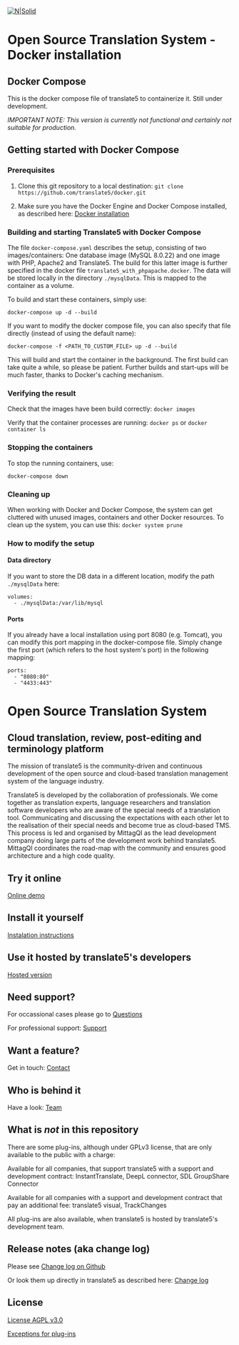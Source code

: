 [![N|Solid](https://www.translate5.net/wp-content/uploads/2020/02/translate5-logo.png)](https://www.translate5.net/)
# Open Source Translation System - Docker installation
## Docker Compose 
This is the docker compose file of translate5 to containerize it. Still under development.

*IMPORTANT NOTE: This version is currently not functional and certainly not suitable for production.* 

## Getting started with Docker Compose

### Prerequisites
1. Clone this git repository to a local destination: 
	`git clone https://github.com/translate5/docker.git`
	
2. Make sure you have the Docker Engine and Docker Compose installed, as described here: [Docker installation](https://docs.docker.com/compose/install/)

### Building and starting Translate5 with Docker Compose
The file `docker-compose.yaml` describes the setup, consisting of two images/containers: One database image (MySQL 8.0.22) and one image with PHP, Apache2 and Translate5. The build for this latter image is further specified in the docker file `translate5_with_phpapache.docker`. The data will be stored locally in the directory `./mysqlData`. This is mapped to the container as a volume. 

To build and start these containers, simply use: 

`docker-compose up -d --build`

If you want to modify the docker compose file, you can also specify that file directly (instead of using the default name): 

`docker-compose -f <PATH_TO_CUSTOM_FILE> up -d --build`

This will build and start the container in the background. The first build can take quite a while, so please be patient. Further builds and start-ups will be much faster, thanks to Docker's caching mechanism. 

### Verifying the result

Check that the images have been build correctly: 
`docker images`

Verify that the container processes are running: 
`docker ps` or `docker container ls`

### Stopping the containers
To stop the running containers, use: 

`docker-compose down`

### Cleaning up
When working with Docker and Docker Compose, the system can get cluttered with unused images, containers and other Docker resources. To clean up the system, you can use this: 
`docker system prune`

### How to modify the setup

#### Data directory
If you want to store the DB data in a different location, modify the path `./mysqlData` here: 
	
	volumes:
      - ./mysqlData:/var/lib/mysql

#### Ports
If you already have a local installation using port 8080 (e.g. Tomcat), you can modify this port mapping in the docker-compose file. Simply change the first port (which refers to the host system's port) in the following mapping: 

	ports:
      - "8080:80"
      - "4433:443"
      

# Open Source Translation System
## Cloud translation, review, post-editing and terminology platform
 The mission of translate5 is the community-driven and continuous development of the open source and cloud-based translation management system of the language industry.
 
 Translate5 is developed by the collaboration of professionals. We come together as translation experts, language researchers and translation software developers who are aware of the special needs of a translation tool. Communicating and discussing the expectations with each other let to the realisation of their special needs and become true as cloud-based TMS. This process is led and organised by MittagQI as the lead development company doing large parts of the development work behind translate5. MittagQI coordinates the road-map with the community and ensures good architecture and a high code quality.
 
## Try it online
[Online demo](https://demo.translate5.net/)

## Install it yourself
[Instalation instructions](https://www.translate5.net/en/resources/#installation)

## Use it hosted by translate5's developers
[Hosted version](https://www.translate5.net/en/pricing-support/#hosted)

## Need support?
For occassional cases please go to [Questions](https://confluence.translate5.net/questions)

For professional support: [Support](https://www.translate5.net/en/pricing-support-support-and-development-contract/)

## Want a feature?
Get in touch: [Contact](https://www.translate5.net/en/contact/)

## Who is behind it
Have a look:
[Team](https://www.translate5.net/en/who-is-behind/)

## What is _not_ in this repository
There are some plug-ins, although under GPLv3 license, that are only available to the public with a charge: 

Available for all companies, that support translate5 with a support and development contract: InstantTranslate, DeepL connector, SDL GroupShare Connector

Available for all companies with a support and development contract that pay an additional fee: translate5 visual, TrackChanges

All plug-ins are also available, when translate5 is hosted by translate5's development team.

## Release notes (aka change log)
Please see [Change log on Github](https://github.com/translate5/translate5/blob/develop/docs/CHANGELOG.md)

Or look them up directly in translate5 as described here: [Change log](https://www.translate5.net/en/resources/#changelog)

## License
[License AGPL v3.0](https://www.gnu.org/licenses/agpl-3.0.en.html)

[Exceptions for plug-ins](https://github.com/translate5/translate5/blob/master/plugin-exception.txt)

